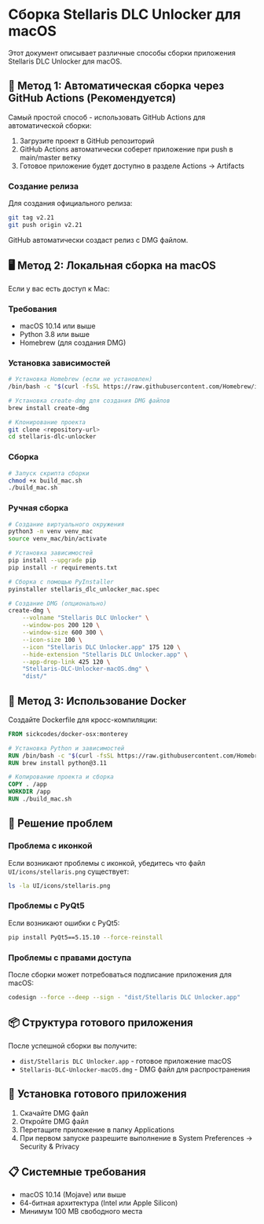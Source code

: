 # Сборка Stellaris DLC Unlocker для macOS

Этот документ описывает различные способы сборки приложения Stellaris DLC Unlocker для macOS.

## 🚀 Метод 1: Автоматическая сборка через GitHub Actions (Рекомендуется)

Самый простой способ - использовать GitHub Actions для автоматической сборки:

1. Загрузите проект в GitHub репозиторий
2. GitHub Actions автоматически соберет приложение при push в main/master ветку
3. Готовое приложение будет доступно в разделе Actions -> Artifacts

### Создание релиза

Для создания официального релиза:
```bash
git tag v2.21
git push origin v2.21
```

GitHub автоматически создаст релиз с DMG файлом.

## 🖥️ Метод 2: Локальная сборка на macOS

Если у вас есть доступ к Mac:

### Требования
- macOS 10.14 или выше
- Python 3.8 или выше
- Homebrew (для создания DMG)

### Установка зависимостей
```bash
# Установка Homebrew (если не установлен)
/bin/bash -c "$(curl -fsSL https://raw.githubusercontent.com/Homebrew/install/HEAD/install.sh)"

# Установка create-dmg для создания DMG файлов
brew install create-dmg

# Клонирование проекта
git clone <repository-url>
cd stellaris-dlc-unlocker
```

### Сборка
```bash
# Запуск скрипта сборки
chmod +x build_mac.sh
./build_mac.sh
```

### Ручная сборка
```bash
# Создание виртуального окружения
python3 -m venv venv_mac
source venv_mac/bin/activate

# Установка зависимостей
pip install --upgrade pip
pip install -r requirements.txt

# Сборка с помощью PyInstaller
pyinstaller stellaris_dlc_unlocker_mac.spec

# Создание DMG (опционально)
create-dmg \
    --volname "Stellaris DLC Unlocker" \
    --window-pos 200 120 \
    --window-size 600 300 \
    --icon-size 100 \
    --icon "Stellaris DLC Unlocker.app" 175 120 \
    --hide-extension "Stellaris DLC Unlocker.app" \
    --app-drop-link 425 120 \
    "Stellaris-DLC-Unlocker-macOS.dmg" \
    "dist/"
```

## 🐳 Метод 3: Использование Docker

Создайте Dockerfile для кросс-компиляции:

```dockerfile
FROM sickcodes/docker-osx:monterey

# Установка Python и зависимостей
RUN /bin/bash -c "$(curl -fsSL https://raw.githubusercontent.com/Homebrew/install/HEAD/install.sh)"
RUN brew install python@3.11

# Копирование проекта и сборка
COPY . /app
WORKDIR /app
RUN ./build_mac.sh
```

## 🔧 Решение проблем

### Проблема с иконкой
Если возникают проблемы с иконкой, убедитесь что файл `UI/icons/stellaris.png` существует:
```bash
ls -la UI/icons/stellaris.png
```

### Проблемы с PyQt5
Если возникают ошибки с PyQt5:
```bash
pip install PyQt5==5.15.10 --force-reinstall
```

### Проблемы с правами доступа
После сборки может потребоваться подписание приложения для macOS:
```bash
codesign --force --deep --sign - "dist/Stellaris DLC Unlocker.app"
```

## 📦 Структура готового приложения

После успешной сборки вы получите:
- `dist/Stellaris DLC Unlocker.app` - готовое приложение macOS
- `Stellaris-DLC-Unlocker-macOS.dmg` - DMG файл для распространения

## 🚀 Установка готового приложения

1. Скачайте DMG файл
2. Откройте DMG файл
3. Перетащите приложение в папку Applications
4. При первом запуске разрешите выполнение в System Preferences -> Security & Privacy

## 📋 Системные требования

- macOS 10.14 (Mojave) или выше
- 64-битная архитектура (Intel или Apple Silicon)
- Минимум 100 MB свободного места
